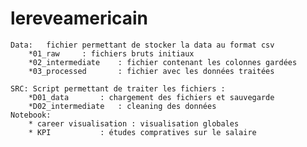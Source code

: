 # lereveamericain


    Data:   fichier permettant de stocker la data au format csv 
    	*01_raw		: fichiers bruts initiaux
    	*02_intermediate 	: fichier contenant les colonnes gardées
    	*03_processed 		: fichier avec les données traitées 

    SRC: Script permettant de traiter les fichiers : 
    	*D01_data		: chargement des fichiers et sauvegarde 
    	*D02_intermediate	: cleaning des données
    Notebook: 
    	* career visualisation : visualisation globales
    	* KPI			: études compratives sur le salaire


